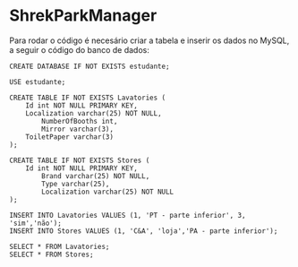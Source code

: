 # ShrekParkManager

Para rodar o código é necesário criar a tabela e inserir os dados no MySQL, a seguir o código do banco de dados:

```
CREATE DATABASE IF NOT EXISTS estudante;

USE estudante;

CREATE TABLE IF NOT EXISTS Lavatories (
	Id int NOT NULL PRIMARY KEY,
	Localization varchar(25) NOT NULL,
    	NumberOfBooths int,
    	Mirror varchar(3),
	ToiletPaper varchar(3)
);

CREATE TABLE IF NOT EXISTS Stores (
	Id int NOT NULL PRIMARY KEY,
    	Brand varchar(25) NOT NULL,
    	Type varchar(25),
    	Localization varchar(25) NOT NULL
);

INSERT INTO Lavatories VALUES (1, 'PT - parte inferior', 3, 'sim','não');
INSERT INTO Stores VALUES (1, 'C&A', 'loja','PA - parte inferior');

SELECT * FROM Lavatories;
SELECT * FROM Stores;

```
